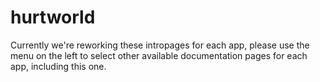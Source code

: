 # hurtworld

Currently we're reworking these intropages for each app, please use the menu on the left to select other available documentation pages for each app, including this one.
